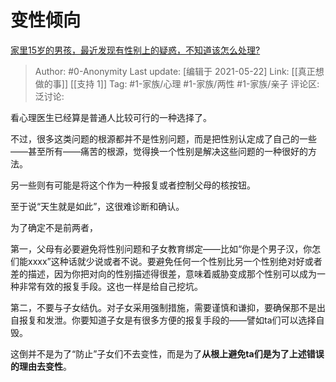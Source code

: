 # 变性倾向
[家里15岁的男孩，最近发现有性别上的疑惑，不知道该怎么处理?](https://www.zhihu.com/question/452951588/answer/1900341554)

> Author: #0-Anonymity
> Last update: [编辑于 2021-05-22]
> Link: [[真正想做的事]] [[支持 1]]
> Tag: #1-家族/心理 #1-家族/两性 #1-家族/亲子
> 评论区:
> 泛讨论:

看心理医生已经算是普通人比较可行的一种选择了。

不过，很多这类问题的根源都并不是性别问题，而是把性别认定成了自己的一些——甚至所有——痛苦的根源，觉得换一个性别是解决这些问题的一种很好的方法。

另一些则有可能是将这个作为一种报复或者控制父母的核按钮。

至于说“天生就是如此”，这很难诊断和确认。

为了确定不是前两者，

第一，父母有必要避免将性别问题和子女教育绑定——比如“你是个男子汉，你怎们能xxxx”这种话就少说或者不说。要避免任何一个性别比另一个性别绝对好或者差的描述，因为你把对向的性别描述得很差，意味着威胁变成那个性别可以成为一种非常有效的报复手段。这也一样是给自己挖坑。

第二，不要与子女结仇。对子女采用强制措施，需要谨慎和谦抑，要确保那不是出自报复和发泄。你要知道子女是有很多方便的报复手段的——譬如ta们可以选择自毁。

这倒并不是为了“防止”子女们不去变性，而是为了**从根上避免ta们是为了上述错误的理由去变性**。
